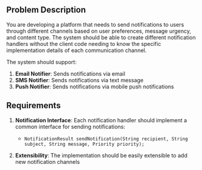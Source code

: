 ## Problem Description

You are developing a platform that needs to send notifications to users through different channels based on user preferences, message urgency, and content type. The system should be able to create different notification handlers without the client code needing to know the specific implementation details of each communication channel.

The system should support:

1. **Email Notifier**: Sends notifications via email
2. **SMS Notifier**: Sends notifications via text message
3. **Push Notifier**: Sends notifications via mobile push notifications

## Requirements

1. **Notification Interface**: Each notification handler should implement a common interface for sending notifications:
   - `NotificationResult sendNotification(String recipient, String subject, String message, Priority priority);`

2. **Extensibility**: The implementation should be easily extensible to add new notification channels
